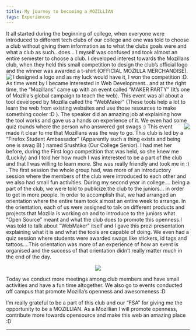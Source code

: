 ```yaml
---
title: My journey to becoming a MOZILLIAN
tags: Experiences
---
```


It all started during the beginning of college, when everyone were introduced to different tech clubs of our college and one was told to choose a club without giving them information as to what the clubs goals were and what a club as such.. does… I myself was confused and took almost an entire semester to choose a club.
I developed interest towards the Mozillans club, when they held this small competition to design the club’s official logo and the winner was awarded a t-shirt (OFFICIAL MOZILLA MERCHANDISE). I designed a logo and as my luck would have it, I won the competition :D.
<img class="image image--md" align="left" src="{{ site.baseurl }}/assets/images/firefoxLogo.png">
As time went by I became interested in Web Development.. and at the right time, the “Mozillans” came up with an event called “MAKER PARTY” (It’s one of Mozilla’s global campaign to teach the web). This event was all about a tool developed by Mozilla called the “WebMaker” (These tools help a lot to learn the web from existing websites and use those resources to make something cooler :D ). The speaker did an amazing job at explaining how the tool works and gave us a hands on experience of it. We even had some quiz rounds where the person who answered got swags :)
<img class="image image--md" align="right" src="{{ site.baseurl }}/assets/images/makerParty.png">
This event made it clear to me that Mozillans was the way to go. This club is led by a “Firefox Student Ambassador” (Apparently such a thing exists and being one is swag B) ) named Srushtika (Our College Senior). I had met her before, during the First logo competition that was held, so she knew me (Luckily) and I told her how much I was interested to be a part of the club and that I was willing to learn more. She was really friendly and took me in :) .
The first session the whole group had, was more of an introductory session where the members of the club were introduced to each other and we also had small fun activities.
During my second year in college…. being a part of the club, we were told to publicize the club to the juniors… in order to get in more people. In order to accomplish that, we had arranged an orientation where the entire team took almost an entire week to arrange. In the orientation, each of us were assigned to talk on different products and projects that Mozilla is working on and to introduce to the juniors what “Open Source” meant and what the club does to promote this openness.I was told to talk about “WebMaker” itself and I gave this prezi presentation explaining what it is and what the tools are capable of doing. We even had a quiz session where students were awarded swags like stickers, id tags and tattoos….This orientation was more of an experience of how an event is organised and the success of that orientation didn’t really matter much in the end of the day.

<p align="center">
  <img class="image image--xl" src="{{ site.baseurl }}/assets/images/fsaTalk.jpeg">
</p>

Today we conduct more meetings among club members and have small activities and have a fun time altogether. We also go to events conducted off campus that promote Mozilla’s openness and awesomeness :D

I’m really grateful to be a part of this club and our “FSA” for giving me the opportunity to be a MOZILLIAN. As a Mozillian I will promote openness, contribute more towards opensource and make this web an amazing place :D

---
